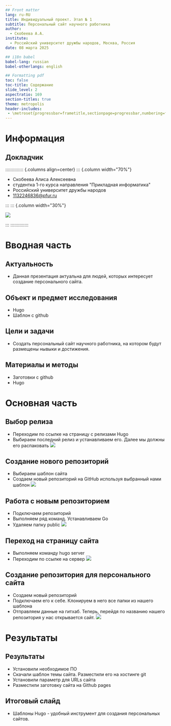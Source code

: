 ```yaml
---
## Front matter
lang: ru-RU
title: Индивидуальный проект. Этап № 1
subtitle: Персональный сайт научного работника
author:
  - Скобеева А.А.
institute:
  - Российский университет дружбы народов, Москва, Россия
date: 08 марта 2025

## i18n babel
babel-lang: russian
babel-otherlangs: english

## Formatting pdf
toc: false
toc-title: Содержание
slide_level: 2
aspectratio: 169
section-titles: true
theme: metropolis
header-includes:
 - \metroset{progressbar=frametitle,sectionpage=progressbar,numbering=fraction}
---
```


# Информация

## Докладчик

:::::::::::::: {.columns align=center}
::: {.column width="70%"}

  * Скобеева Алиса Алексеевна
  * студентка 1-го курса направления "Прикладная информатика"
  * Российский университет дружбы народов
  * [1132246836@pfur.ru](mailto:1132246836@pfur.ru)

:::
::: {.column width="30%"}

![](./image/skalisa.jpg)

:::
::::::::::::::

# Вводная часть

## Актуальность

- Данная презентация актуальна для людей, которых интересует создание персонального сайта.

## Объект и предмет исследования

- Hugo
- Шаблон с github

## Цели и задачи

- Создать персональный сайт научного работника, на котором будут размещены нывыки и достижения.

## Материалы и методы

- Заготовки с github
- Hugo

# Основная часть

## Выбор релиза

- Переходим по ссылке на страницу с релизами Hugo
- Выбираем последний релиз и устанавливаем его. Далее мы должны его распаковать 
![](./image/1.png)

## Создание нового репозиторий

- Выбираем шаблон сайта
- Создаем новый репозиторий на GitHub используя выбранный нами шаблон
![](./image/5.png)

## Работа с новым репозиторием

- Подключаем репозиторий 
- Выполняем ряд команд. Устанавливаем Go
- Удаляем папку public
![](./image/10.png)

## Переход на страницу сайта

- Выполняем команду hugo server
- Переходим по ссылке на сервер
![](./image/13.png)

## Создание репозитория для персонального сайта

- Создаем новый репозиторий
- Подключаем его к себе. Клонируем в него все папки из нашего шаблона
- Отправляем данные на гитхаб. Теперь, перейдя по названию нашего репозитория у нас открывается сайт.
![](./image/20.png)

# Результаты

## Результаты

- Установили необходимое ПО
- Скачали шаблон темы сайта. Разместили его на хостинге git
- Установили параметр для URLs сайта
- Разместили заготовку сайта на Github pages


## Итоговый слайд

- Шаблоны Hugo - удобный инструмент для создания персональных сайтов.


